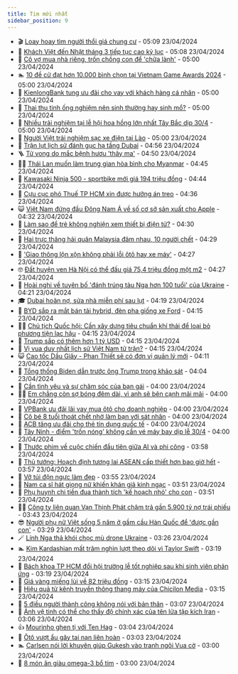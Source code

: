```yaml
---
title: Tim mới nhất
sidebar_position: 9
---
```


<!-- vnexpress-tin-moi-nhat:START -->
- 🎬 [Loay hoay tìm người thổi giá chung cư](https://vnexpress.net/loay-hoay-tim-nguoi-thoi-gia-chung-cu-4737424.html) - 05:09 23/04/2024
- 🐎 [Khách Việt đến Nhật tháng 3 tiếp tục cao kỷ lục](https://vnexpress.net/khach-viet-den-nhat-thang-3-tiep-tuc-cao-ky-luc-4737530.html) - 05:08 23/04/2024
- 🦍 [Cô vợ mua nhà riêng, trốn chồng con để &#39;chữa lành&#39;](https://vnexpress.net/co-vo-mua-nha-rieng-tron-chong-con-de-chua-lanh-4737577.html) - 05:00 23/04/2024
- 🏊 [10 đề cử đạt hơn 10.000 bình chọn tại Vietnam Game Awards 2024](https://vnexpress.net/10-de-cu-dat-hon-10-000-binh-chon-tai-vietnam-game-awards-2024-4737232.html) - 05:00 23/04/2024
- 🎊 [KienlongBank tung ưu đãi cho vay với khách hàng cá nhân](https://vnexpress.net/kienlongbank-tung-uu-dai-cho-vay-voi-khach-hang-ca-nhan-4737666.html) - 05:00 23/04/2024
- 🎃 [Thai thụ tinh ống nghiệm nên sinh thường hay sinh mổ?](https://vnexpress.net/thai-thu-tinh-ong-nghiem-nen-sinh-thuong-hay-sinh-mo-4737478.html) - 05:00 23/04/2024
- 🧰 [Nhiều trải nghiệm tại lễ hội hoa hồng lớn nhất Tây Bắc dịp 30/4](https://vnexpress.net/nhieu-trai-nghiem-tai-le-hoi-hoa-hong-lon-nhat-tay-bac-dip-30-4-4736487.html) - 05:00 23/04/2024
- 🔭 [Người Việt trải nghiệm sạc xe điện tại Lào](https://vnexpress.net/nguoi-viet-trai-nghiem-sac-xe-dien-tai-lao-4736253.html) - 05:00 23/04/2024
- 🫶 [Trận lụt lịch sử đánh gục hạ tầng Dubai](https://vnexpress.net/tran-lut-lich-su-danh-guc-ha-tang-dubai-4737251.html) - 04:56 23/04/2024
- 🪜 [Tử vong do mắc bệnh hươu &#39;thây ma&#39;](https://vnexpress.net/tu-vong-do-mac-benh-huou-thay-ma-4737660.html) - 04:50 23/04/2024
- 👨‍🏫 [Thái Lan muốn làm trung gian hòa bình cho Myanmar](https://vnexpress.net/thai-lan-muon-lam-trung-gian-hoa-binh-cho-myanmar-4737537.html) - 04:45 23/04/2024
- 🎊 [Kawasaki Ninja 500 - sportbike mới giá 194 triệu đồng](https://vnexpress.net/kawasaki-ninja-500-sportbike-moi-gia-194-trieu-dong-4737550.html) - 04:44 23/04/2024
- 🎊 [Cựu cục phó Thuế TP HCM xin được hưởng án treo](https://vnexpress.net/cuu-cuc-pho-thue-tp-hcm-xin-duoc-huong-an-treo-4737241.html) - 04:36 23/04/2024
- 😺 [Việt Nam đứng đầu Đông Nam Á về số cơ sở sản xuất cho Apple](https://vnexpress.net/viet-nam-dung-dau-dong-nam-a-ve-so-co-so-san-xuat-cho-apple-4737611.html) - 04:32 23/04/2024
- 🐘 [Làm sao để trẻ không nghiện xem thiết bị điện tử?](https://vnexpress.net/lam-sao-de-tre-khong-nghien-xem-thiet-bi-dien-tu-4737529.html) - 04:30 23/04/2024
- 🌁 [Hai trực thăng hải quân Malaysia đâm nhau, 10 người chết](https://vnexpress.net/hai-truc-thang-hai-quan-malaysia-dam-nhau-10-nguoi-chet-4737675.html) - 04:29 23/04/2024
- 🐲 [&#39;Giao thông lộn xộn không phải lỗi ôtô hay xe máy&#39;](https://vnexpress.net/giao-thong-lon-xon-khong-phai-loi-oto-hay-xe-may-4737223.html) - 04:27 23/04/2024
- 🤓 [Đất huyện ven Hà Nội có thể đấu giá 75,4 triệu đồng một m2](https://vnexpress.net/dat-huyen-ven-ha-noi-co-the-dau-gia-75-4-trieu-dong-mot-m2-4737617.html) - 04:27 23/04/2024
- 💪 [Hoài nghi về tuyên bố &#39;đánh trúng tàu Nga hơn 100 tuổi&#39; của Ukraine](https://vnexpress.net/hoai-nghi-ve-tuyen-bo-danh-trung-tau-nga-hon-100-tuoi-cua-ukraine-4737603.html) - 04:21 23/04/2024
- 🎓 [Dubai hoãn nợ, sửa nhà miễn phí sau lụt](https://vnexpress.net/dubai-hoan-no-sua-nha-mien-phi-sau-lut-4737623.html) - 04:19 23/04/2024
- 🫣 [BYD sắp ra mắt bán tải hybrid, đèn pha giống xe Ford](https://vnexpress.net/byd-sap-ra-mat-ban-tai-hybrid-den-pha-giong-xe-ford-4737477.html) - 04:15 23/04/2024
- 🧑‍💻 [Chủ tịch Quốc hội: Cần xây dựng tiêu chuẩn khí thải để loại bỏ phương tiện lạc hậu](https://vnexpress.net/chu-tich-quoc-hoi-can-xay-dung-tieu-chuan-khi-thai-de-loai-bo-phuong-tien-lac-hau-4737563.html) - 04:15 23/04/2024
- 🐲 [Trump sắp có thêm hơn 1 tỷ USD](https://vnexpress.net/trump-sap-co-them-hon-1-ty-usd-4737581.html) - 04:15 23/04/2024
- 🌝 [Vị vua duy nhất lịch sử Việt Nam tử trận?](https://vnexpress.net/vi-vua-duy-nhat-lich-su-viet-nam-tu-tran-4737254.html) - 04:15 23/04/2024
- 😺 [Cao tốc Dầu Giây - Phan Thiết sẽ có đơn vị quản lý mới](https://vnexpress.net/cao-toc-dau-giay-phan-thiet-se-co-don-vi-quan-ly-moi-4737589.html) - 04:11 23/04/2024
- 🐎 [Tổng thống Biden dẫn trước ông Trump trong khảo sát](https://vnexpress.net/tong-thong-biden-dan-truoc-ong-trump-trong-khao-sat-4737526.html) - 04:04 23/04/2024
- 🎡 [Cần tình yêu và sự chăm sóc của bạn gái](https://vnexpress.net/can-tinh-yeu-va-su-cham-soc-cua-ban-gai-4737598.html) - 04:00 23/04/2024
- 👨‍🏫 [Em chẳng còn sợ bóng đêm dài, vì anh sẽ bên cạnh mãi mãi](https://vnexpress.net/em-chang-con-so-bong-dem-dai-vi-anh-se-ben-canh-mai-mai-4737481.html) - 04:00 23/04/2024
- 🦆 [VPBank ưu đãi lãi vay mua ôtô cho doanh nghiệp](https://vnexpress.net/vpbank-uu-dai-lai-vay-mua-oto-cho-doanh-nghiep-4737591.html) - 04:00 23/04/2024
- 🚦 [Cô bé 8 tuổi thoát chết nhờ làm bạn với sát nhân](https://vnexpress.net/co-be-8-tuoi-thoat-chet-nho-lam-ban-voi-sat-nhan-4737569.html) - 04:00 23/04/2024
- 💫 [ACB tăng ưu đãi cho thẻ tín dụng quốc tế](https://vnexpress.net/acb-tang-uu-dai-cho-the-tin-dung-quoc-te-4737564.html) - 04:00 23/04/2024
- 🎉 [Tây Ninh - điểm &#39;trốn nóng&#39; không cần vé máy bay dịp lễ 30/4](https://vnexpress.net/tay-ninh-diem-tron-nong-khong-can-ve-may-bay-dip-le-30-4-4737243.html) - 04:00 23/04/2024
- 🌋 [Thước phim về cuộc chiến đầu tiên giữa AI và phi công](https://vnexpress.net/thuoc-phim-ve-cuoc-chien-dau-tien-giua-ai-va-phi-cong-4737466.html) - 03:58 23/04/2024
- 🤖 [Thủ tướng: Hoạch định tương lai ASEAN cấp thiết hơn bao giờ hết](https://vnexpress.net/thu-tuong-hoach-dinh-tuong-lai-asean-cap-thiet-hon-bao-gio-het-4737568.html) - 03:57 23/04/2024
- 🦏 [Vỡ túi độn ngực làm đẹp](https://vnexpress.net/vo-tui-don-nguc-lam-dep-4737486.html) - 03:55 23/04/2024
- 🦩 [Nam ca sĩ hát giọng nữ khiến khán giả kinh ngạc](https://vnexpress.net/nam-ca-si-hat-giong-nu-khien-khan-gia-kinh-ngac-4737587.html) - 03:51 23/04/2024
- 👺 [Phụ huynh chi tiền đua thành tích &#39;kế hoạch nhỏ&#39; cho con](https://vnexpress.net/phu-huynh-chi-tien-dua-thanh-tich-ke-hoach-nho-cho-con-4737551.html) - 03:51 23/04/2024
- 🧑‍🏫 [Công ty liên quan Vạn Thịnh Phát chậm trả gần 5.900 tỷ nợ trái phiếu](https://vnexpress.net/cong-ty-lien-quan-van-thinh-phat-cham-tra-gan-5-900-ty-no-trai-phieu-4737593.html) - 03:43 23/04/2024
- 😎 [Người phụ nữ Việt sống 5 năm ở gầm cầu Hàn Quốc để &#39;được gần con&#39;](https://vnexpress.net/nguoi-phu-nu-viet-song-5-nam-o-gam-cau-han-quoc-de-duoc-gan-con-4737502.html) - 03:29 23/04/2024
- 🪄 [Lính Nga thả khói chọc mù drone Ukraine](https://vnexpress.net/linh-nga-tha-khoi-choc-mu-drone-ukraine-4737497.html) - 03:26 23/04/2024
- 🏊 [Kim Kardashian mất trăm nghìn lượt theo dõi vì Taylor Swift](https://vnexpress.net/kim-kardashian-mat-tram-nghin-luot-theo-doi-vi-taylor-swift-4737546.html) - 03:19 23/04/2024
- 💃 [Bách khoa TP HCM đổi hội trường lễ tốt nghiệp sau khi sinh viên phản ứng](https://vnexpress.net/bach-khoa-tp-hcm-doi-hoi-truong-le-tot-nghiep-sau-khi-sinh-vien-phan-ung-4737467.html) - 03:19 23/04/2024
- 🦆 [Giá vàng miếng lùi về 82 triệu đồng](https://vnexpress.net/gia-vang-mieng-lui-ve-82-trieu-dong-4737580.html) - 03:15 23/04/2024
- 🎊 [Hiệu quả từ kênh truyền thông thang máy của Chicilon Media](https://vnexpress.net/hieu-qua-tu-kenh-truyen-thong-thang-may-cua-chicilon-media-4737595.html) - 03:15 23/04/2024
- 👺 [5 điều người thành công không nói với bản thân](https://vnexpress.net/5-dieu-nguoi-thanh-cong-khong-noi-voi-ban-than-4737596.html) - 03:07 23/04/2024
- 🎡 [Ảnh vệ tinh có thể cho thấy độ chính xác của tên lửa tập kích Iran](https://vnexpress.net/anh-ve-tinh-co-the-cho-thay-do-chinh-xac-cua-ten-lua-tap-kich-iran-4737479.html) - 03:06 23/04/2024
- 👍 [Mourinho ghen tị với Ten Hag](https://vnexpress.net/mourinho-ghen-ti-voi-ten-hag-4737507.html) - 03:04 23/04/2024
- 🐎 [Ôtô vượt ẩu gây tai nạn liên hoàn](https://vnexpress.net/oto-vuot-au-gay-tai-nan-lien-hoan-4737488.html) - 03:03 23/04/2024
- 🏊 [Carlsen nói lời khuyên giúp Gukesh vào tranh ngôi Vua cờ](https://vnexpress.net/carlsen-noi-loi-khuyen-giup-gukesh-vao-tranh-ngoi-vua-co-4737397.html) - 03:00 23/04/2024
- 🦩 [8 món ăn giàu omega-3 bổ tim](https://vnexpress.net/8-mon-an-giau-omega-3-bo-tim-4737499.html) - 03:00 23/04/2024<!-- vnexpress-tin-moi-nhat:END -->

